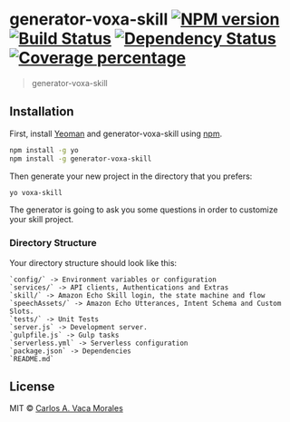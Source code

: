 # generator-voxa-skill [![NPM version][npm-image]][npm-url] [![Build Status][travis-image]][travis-url] [![Dependency Status][daviddm-image]][daviddm-url] [![Coverage percentage][coveralls-image]][coveralls-url]
> generator-voxa-skill

## Installation

First, install [Yeoman](http://yeoman.io) and generator-voxa-skill using [npm](https://www.npmjs.com/).

```bash
npm install -g yo
npm install -g generator-voxa-skill
```

Then generate your new project in the directory that you prefers:

```bash
yo voxa-skill
```

The generator is going to ask you some questions in order to customize your skill project.

### Directory Structure

Your directory structure should look like this:

	`config/` -> Environment variables or configuration
	`services/` -> API clients, Authentications and Extras
	`skill/` -> Amazon Echo Skill login, the state machine and flow
	`speechAssets/` -> Amazon Echo Utterances, Intent Schema and Custom Slots.
	`tests/` -> Unit Tests
	`server.js` -> Development server.
	`gulpfile.js` -> Gulp tasks
	`serverless.yml` -> Serverless configuration
	`package.json` -> Dependencies
	`README.md`


## License

MIT © [Carlos A. Vaca Morales]()


[npm-image]: https://badge.fury.io/js/generator-skill.svg
[npm-url]: https://npmjs.org/package/generator-skill
[travis-image]: https://travis-ci.org/cvaca7/generator-skill.svg?branch=master
[travis-url]: https://travis-ci.org/cvaca7/generator-skill
[daviddm-image]: https://david-dm.org/cvaca7/generator-skill.svg?theme=shields.io
[daviddm-url]: https://david-dm.org/cvaca7/generator-skill
[coveralls-image]: https://coveralls.io/repos/cvaca7/generator-skill/badge.svg
[coveralls-url]: https://coveralls.io/r/cvaca7/generator-skill
